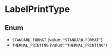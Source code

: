 # LabelPrintType

## Enum

* `STANDARD_FORMAT` (value: `"STANDARD_FORMAT"`)
* `THERMAL_PRINTING` (value: `"THERMAL_PRINTING"`)
